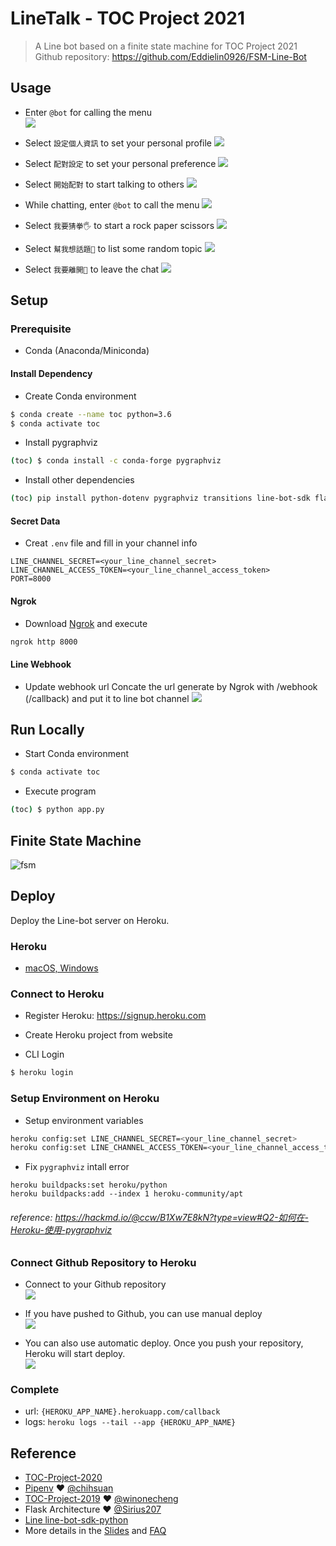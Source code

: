 # LineTalk -  TOC Project 2021

> A Line bot based on a finite state machine for TOC Project 2021  
> Github repository: https://github.com/Eddielin0926/FSM-Line-Bot

## Usage

- Enter `@bot` for calling the menu  
![](img/LINE_capture_662805276.093995.jpg)

- Select `設定個人資訊` to set your personal profile
![](img/LINE_capture_662816468.812115.jpg)

- Select `配對設定` to set your personal preference
![](img/LINE_capture_662816782.892315.jpg)

- Select `開始配對` to start talking to others
![](img/LINE_capture_662816980.780412.jpg)

- While chatting, enter `@bot` to call the menu
![](img/LINE_capture_662817077.741216.jpg)

- Select `我要猜拳🖐` to start a rock paper scissors
![](img/LINE_capture_662817108.751113.jpg)

- Select `幫我想話題💬` to list some random topic
![](img/LINE_capture_662817207.810885.jpg)

- Select `我要離開🏃` to leave the chat
![](img/LINE_capture_662817224.871893.jpg)

## Setup

### Prerequisite

* Conda (Anaconda/Miniconda)

#### Install Dependency

- Create Conda environment
```sh
$ conda create --name toc python=3.6
$ conda activate toc
```

- Install pygraphviz
```sh
(toc) $ conda install -c conda-forge pygraphviz
```

- Install other dependencies
```sh
(toc) pip install python-dotenv pygraphviz transitions line-bot-sdk flask colorama
```

#### Secret Data

- Creat `.env` file and fill in your channel info
```dotenv
LINE_CHANNEL_SECRET=<your_line_channel_secret>
LINE_CHANNEL_ACCESS_TOKEN=<your_line_channel_access_token>
PORT=8000
```

#### Ngrok

- Download [Ngrok](https://ngrok.com/download) and execute

```sh
ngrok http 8000
```

#### Line Webhook

- Update webhook url
Concate the url generate by Ngrok  with /webhook (/callback) and put it to line bot channel
![](img/sFBIW3V.png)

## Run Locally

- Start Conda environment
```sh
$ conda activate toc
```

- Execute program
```sh
(toc) $ python app.py
```

## Finite State Machine

![fsm](img/fsm.png)

## Deploy

Deploy the Line-bot server on Heroku.

### Heroku

* [macOS, Windows](https://devcenter.heroku.com/articles/heroku-cli)

### Connect to Heroku

- Register Heroku: https://signup.heroku.com  

- Create Heroku project from website  

- CLI Login  
```sh
$ heroku login
```


### Setup Environment on Heroku

- Setup environment variables  
```sh
heroku config:set LINE_CHANNEL_SECRET=<your_line_channel_secret>
heroku config:set LINE_CHANNEL_ACCESS_TOKEN=<your_line_channel_access_token>
```

- Fix `pygraphviz` intall error  
```
heroku buildpacks:set heroku/python
heroku buildpacks:add --index 1 heroku-community/apt
```

###### reference: https://hackmd.io/@ccw/B1Xw7E8kN?type=view#Q2-如何在-Heroku-使用-pygraphviz
### Connect Github Repository to Heroku

- Connect to your Github repository  
![](img/xO951w2.png)

- If you have pushed to Github, you can use manual deploy  
![](img/sFBIW3V.png)

- You can also use automatic deploy. Once you push your repository, Heroku will start deploy.  
![](img/ygTfffh.png)

### Complete

- url: `{HEROKU_APP_NAME}.herokuapp.com/callback`  
- logs: `heroku logs --tail --app {HEROKU_APP_NAME}`

## Reference

- [TOC-Project-2020](https://github.com/NCKU-CCS/TOC-Project-2020)
- [Pipenv](https://medium.com/@chihsuan/pipenv-更簡單-更快速的-python-套件管理工具-135a47e504f4) ❤️ [@chihsuan](https://github.com/chihsuan)
- [TOC-Project-2019](https://github.com/winonecheng/TOC-Project-2019) ❤️ [@winonecheng](https://github.com/winonecheng)
- Flask Architecture ❤️ [@Sirius207](https://github.com/Sirius207)
- [Line line-bot-sdk-python](https://github.com/line/line-bot-sdk-python/tree/master/examples/flask-echo)
- More details in the [Slides](https://hackmd.io/@TTW/ToC-2019-Project#) and [FAQ](https://hackmd.io/s/B1Xw7E8kN)